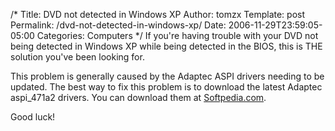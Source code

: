 /*
 Title: DVD not detected in Windows XP
 Author: tomzx
 Template: post
 Permalink: /dvd-not-detected-in-windows-xp/
 Date: 2006-11-29T23:59:05-05:00
 Categories: Computers
*/
If you're having trouble with your DVD not being detected in Windows XP while being detected in the BIOS, this is THE solution you've been looking for.

This problem is generally caused by the Adaptec ASPI drivers needing to be updated. The best way to fix this problem is to download the latest Adaptec aspi_471a2 drivers. You can download them at [Softpedia.com][1].

Good luck!

 [1]: http://drivers.softpedia.com/get/Other-DRIVERS-TOOLS/Others/Adaptec-ASPI-Driver-v472.shtml